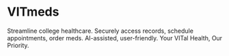 # VITmeds
Streamline college healthcare. Securely access records, schedule appointments, order meds. AI-assisted, user-friendly. Your VITal Health, Our Priority.
